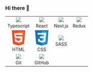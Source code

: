 ### Hi there 👋

<table>
  <tr>
    <td align="center">
      <img src="https://upload.wikimedia.org/wikipedia/commons/4/4c/Typescript_logo_2020.svg" width="50px" />
      <div>Typescript</div>
    </td>
    <td align="center">
      <img src="https://upload.wikimedia.org/wikipedia/commons/a/a7/React-icon.svg" width="50px" />
      <div>React</div>
    </td>
    <td align="center">
      <img src="https://www.datocms-assets.com/75941/1657707878-nextjs_logo.png" width="50px" />
      <div>Next.js</div>
    </td>
    <td align="center">
      <img src="https://cdn.worldvectorlogo.com/logos/redux.svg" width="50px" />
      <div>Redux</div>
    </td>
  </tr>
  <tr>
    <td align="center">
      <img src="https://github.com/devicons/devicon/raw/master/icons/html5/html5-original.svg" width="50px" />
      <div>HTML</div>
    </td>
    <td align="center">
      <img src="https://github.com/devicons/devicon/raw/master/icons/css3/css3-original.svg" width="50px" />
      <div>CSS</div>
    </td>
    <td align="center">
      <img src="https://upload.wikimedia.org/wikipedia/commons/thumb/9/96/Sass_Logo_Color.svg/2560px-Sass_Logo_Color.svg.png" width="50px" />
      <div>SASS</div>
    </td>
  </tr>
  <tr>
    <td align="center">
      <img src="https://upload.wikimedia.org/wikipedia/commons/3/3f/Git_icon.svg" width="50px" />
      <div>Git</div>
    </td>
    <td align="center">
      <img src="https://upload.wikimedia.org/wikipedia/commons/9/91/Octicons-mark-github.svg" width="50px" />
      <div>GitHub</div>
    </td>
  </tr>
</table>
